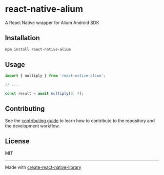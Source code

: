 # react-native-alium

A React Native wrapper for Alium Android SDK 

## Installation

```sh
npm install react-native-alium
```

## Usage

```js
import { multiply } from 'react-native-alium';

// ...

const result = await multiply(3, 7);
```

## Contributing

See the [contributing guide](CONTRIBUTING.md) to learn how to contribute to the repository and the development workflow.

## License

MIT

---

Made with [create-react-native-library](https://github.com/callstack/react-native-builder-bob)
